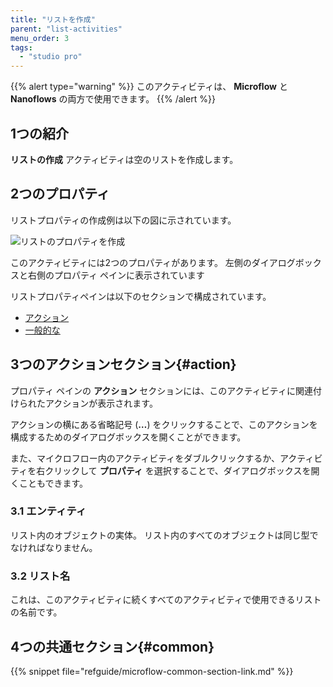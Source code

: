 ```yaml
---
title: "リストを作成"
parent: "list-activities"
menu_order: 3
tags:
  - "studio pro"
---
```


{{% alert type="warning" %}}
このアクティビティは、 **Microflow** と **Nanoflows** の両方で使用できます。
{{% /alert %}}

## 1つの紹介

**リストの作成** アクティビティは空のリストを作成します。

## 2つのプロパティ

リストプロパティの作成例は以下の図に示されています。

![リストのプロパティを作成](attachments/list-activities/create-list-properties.png)

このアクティビティには2つのプロパティがあります。 左側のダイアログボックスと右側のプロパティ ペインに表示されています

リストプロパティペインは以下のセクションで構成されています。

* [アクション](#action)
* [一般的な](#common)

## 3つのアクションセクション{#action}

プロパティ ペインの **アクション** セクションには、このアクティビティに関連付けられたアクションが表示されます。

アクションの横にある省略記号 (**…**) をクリックすることで、このアクションを構成するためのダイアログボックスを開くことができます。

また、マイクロフロー内のアクティビティをダブルクリックするか、アクティビティを右クリックして **プロパティ** を選択することで、ダイアログボックスを開くこともできます。

### 3.1 エンティティ

リスト内のオブジェクトの実体。 リスト内のすべてのオブジェクトは同じ型でなければなりません。

### 3.2 リスト名

これは、このアクティビティに続くすべてのアクティビティで使用できるリストの名前です。

## 4つの共通セクション{#common}

{{% snippet file="refguide/microflow-common-section-link.md" %}}
